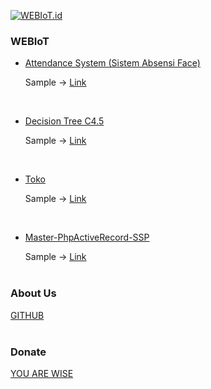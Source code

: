 <a href="https://github.com/ahroihan/webiot" target="_blank"><img src="https://webiot.id/iot.png" alt="WEBIoT.id" title="WEBIoT.id"></a>
<br>

### WEBIoT

- <a href="Attendance"> Attendance System (Sistem Absensi Face) </a>
  
  Sample -> <a href="https://webiot.id/absen" target="_blank"> Link </a>
<br>

- <a href="Decision Tree C4.5"> Decision Tree C4.5 </a>
  
  Sample -> <a href="https://webiot.id/link" target="_blank"> Link </a>
<br>

- <a href="Toko"> Toko </a>
  
  Sample -> <a href="https://webiot.id/toko" target="_blank"> Link </a>
<br>

- <a href="https://ahroihan.github.io/Master-PhpActiveRecord-SSP/" target="_blank"> Master-PhpActiveRecord-SSP </a>
  
  Sample -> <a href="https://webiot.id/ssp" target="_blank"> Link </a>
<br><br>


### About Us

<a href="https://github.com/ahroihan/webiot" target="_blank"> GITHUB </a>
<br><br>


### Donate

<a href="https://www.paypal.me/ahroihan/25"> YOU ARE WISE </a>

